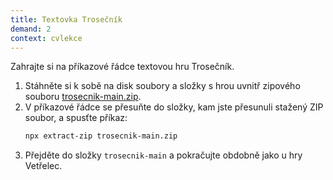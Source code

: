 ```yaml
---
title: Textovka Trosečník
demand: 2
context: cvlekce
---
```


Zahrajte si na příkazové řádce textovou hru Trosečník.

1. Stáhněte si k sobě na disk soubory a složky s hrou uvnitř zipového souboru [trosecnik-main.zip](https://github.com/Czechitas-podklady-WEB/trosecnik/archive/refs/heads/main.zip).
1. V příkazové řádce se přesuňte do složky, kam jste přesunuli stažený ZIP soubor, a spusťte příkaz:
   ```sh
   npx extract-zip trosecnik-main.zip
   ```
1. Přejděte do složky `trosecnik-main` a pokračujte obdobně jako u hry Vetřelec.
